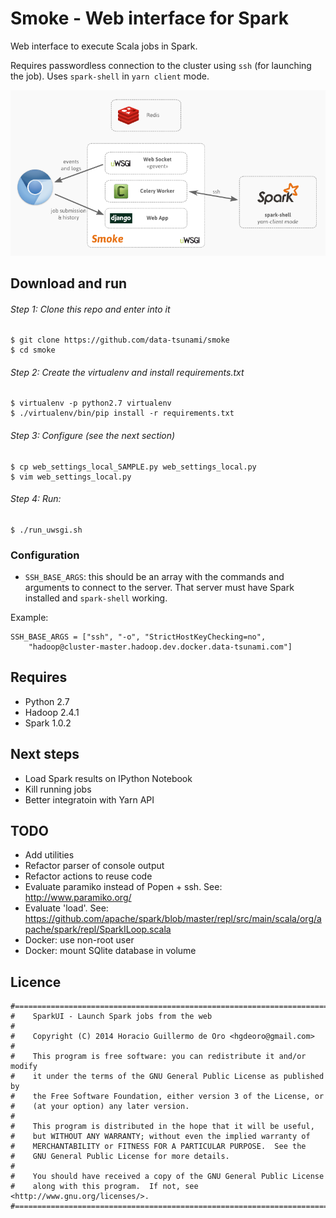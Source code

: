 # Smoke - Web interface for Spark

Web interface to execute Scala jobs in Spark.

Requires passwordless connection to the cluster using `ssh` (for launching the job). Uses `spark-shell` in `yarn client` mode.

![Architecture](/architecture.png?raw=true)


## Download and run

###### Step 1: Clone this repo and enter into it

    $ git clone https://github.com/data-tsunami/smoke
    $ cd smoke

###### Step 2: Create the virtualenv and install requirements.txt

    $ virtualenv -p python2.7 virtualenv
    $ ./virtualenv/bin/pip install -r requirements.txt

###### Step 3: Configure (see the next section)

    $ cp web_settings_local_SAMPLE.py web_settings_local.py
    $ vim web_settings_local.py

###### Step 4: Run:

    $ ./run_uwsgi.sh


### Configuration

* `SSH_BASE_ARGS`: this should be an array with the commands and arguments to connect
  to the server. That server must have Spark installed and `spark-shell` working.

Example:

    SSH_BASE_ARGS = ["ssh", "-o", "StrictHostKeyChecking=no",
        "hadoop@cluster-master.hadoop.dev.docker.data-tsunami.com"]


## Requires

* Python 2.7
* Hadoop 2.4.1
* Spark 1.0.2


## Next steps

* Load Spark results on IPython Notebook
* Kill running jobs
* Better integratoin with Yarn API


## TODO


* Add utilities
* Refactor parser of console output
* Refactor actions to reuse code
* Evaluate paramiko instead of Popen + ssh. See: http://www.paramiko.org/
* Evaluate 'load'. See: https://github.com/apache/spark/blob/master/repl/src/main/scala/org/apache/spark/repl/SparkILoop.scala
* Docker: use non-root user
* Docker: mount SQlite database in volume


## Licence

    #===============================================================================
    #    SparkUI - Launch Spark jobs from the web
    #
    #    Copyright (C) 2014 Horacio Guillermo de Oro <hgdeoro@gmail.com>
    #
    #    This program is free software: you can redistribute it and/or modify
    #    it under the terms of the GNU General Public License as published by
    #    the Free Software Foundation, either version 3 of the License, or
    #    (at your option) any later version.
    #
    #    This program is distributed in the hope that it will be useful,
    #    but WITHOUT ANY WARRANTY; without even the implied warranty of
    #    MERCHANTABILITY or FITNESS FOR A PARTICULAR PURPOSE.  See the
    #    GNU General Public License for more details.
    #
    #    You should have received a copy of the GNU General Public License
    #    along with this program.  If not, see <http://www.gnu.org/licenses/>.
    #===============================================================================

